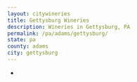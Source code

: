```yaml
---
layout: citywineries
title: Gettysburg Wineries
description: Wineries in Gettysburg, PA
permalink: /pa/adams/gettysburg/
state: pa
county: adams
city: gettysburg
---
```

-
